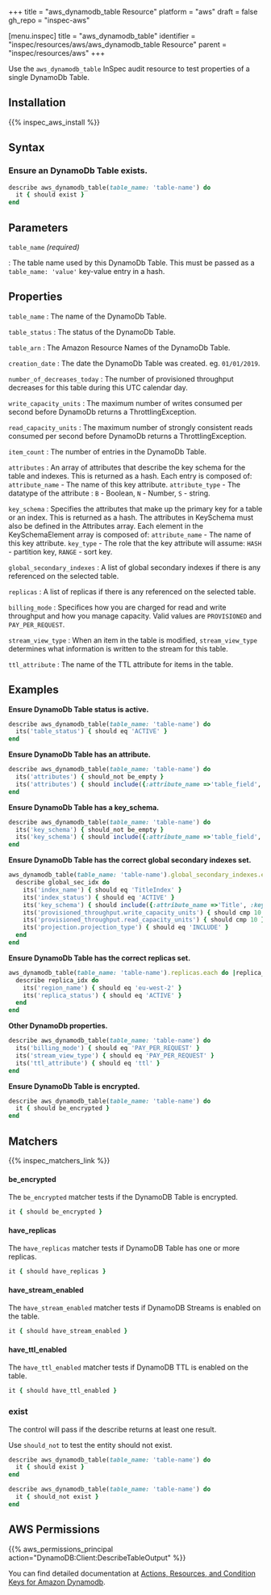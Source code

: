 +++
title = "aws_dynamodb_table Resource"
platform = "aws"
draft = false
gh_repo = "inspec-aws"

[menu.inspec]
title = "aws_dynamodb_table"
identifier = "inspec/resources/aws/aws_dynamodb_table Resource"
parent = "inspec/resources/aws"
+++

Use the `aws_dynamodb_table` InSpec audit resource to test properties of a single DynamoDb Table.

## Installation

{{% inspec_aws_install %}}

## Syntax

### Ensure an DynamoDb Table exists.

```ruby
describe aws_dynamodb_table(table_name: 'table-name') do
  it { should exist }
end
```

## Parameters

`table_name` _(required)_

: The table name used by this DynamoDb Table. This must be passed as a `table_name: 'value'` key-value entry in a hash.

## Properties

`table_name`
: The name of the DynamoDb Table.

`table_status`
: The status of the DynamoDb Table.

`table_arn`
: The Amazon Resource Names of the DynamoDb Table.

`creation_date`
: The date the DynamoDb Table was created. eg. `01/01/2019`.

`number_of_decreases_today`
: The number of provisioned throughput decreases for this table during this UTC calendar day.

`write_capacity_units`
: The maximum number of writes consumed per second before DynamoDb returns a ThrottlingException.

`read_capacity_units`
: The maximum number of strongly consistent reads consumed per second before DynamoDb returns a ThrottlingException.

`item_count`
: The number of entries in the  DynamoDb Table.

`attributes`
: An array of attributes that describe the key schema for the table and indexes. This is returned as a hash. Each entry is composed of: `attribute_name` - The name of this key attribute. `attribute_type` - The datatype of the attribute : `B` - Boolean, `N` - Number, `S` - string.

`key_schema`
: Specifies the attributes that make up the primary key for a table or an index. This is returned as a hash. The attributes in KeySchema must also be defined in the Attributes array. Each element in the KeySchemaElement array is composed of: `attribute_name` - The name of this key attribute. `key_type` - The role that the key attribute will assume: `HASH` - partition key, `RANGE` - sort key.

`global_secondary_indexes`
: A list of global secondary indexes if there is any referenced on the selected table.

`replicas`
: A list of replicas if there is any referenced on the selected table.

`billing_mode`
: Specifices how you are charged for read and write throughput and how you manage capacity. Valid values are `PROVISIONED` and `PAY_PER_REQUEST`.

`stream_view_type`
: When an item in the table is modified, `stream_view_type` determines what information is written to the stream for this table.

`ttl_attribute`
: The name of the TTL attribute for items in the table.

## Examples

**Ensure DynamoDb Table status is active.**

```ruby
describe aws_dynamodb_table(table_name: 'table-name') do
  its('table_status') { should eq 'ACTIVE' }
end
```

**Ensure DynamoDb Table has an attribute.**

```ruby
describe aws_dynamodb_table(table_name: 'table-name') do
  its('attributes') { should_not be_empty }
  its('attributes') { should include({:attribute_name =>'table_field', :attribute_type =>'N'}) }
end
```

**Ensure DynamoDb Table has a key_schema.**

```ruby
describe aws_dynamodb_table(table_name: 'table-name') do
  its('key_schema') { should_not be_empty }
  its('key_schema') { should include({:attribute_name =>'table_field', :key_type =>'HASH'}) }
end
```

**Ensure DynamoDb Table has the correct global secondary indexes set.**

```ruby
aws_dynamodb_table(table_name: 'table-name').global_secondary_indexes.each do |global_sec_idx|
  describe global_sec_idx do
    its('index_name') { should eq 'TitleIndex' }
    its('index_status') { should eq 'ACTIVE' }
    its('key_schema') { should include({:attribute_name =>'Title', :key_type =>'HASH'}) }
    its('provisioned_throughput.write_capacity_units') { should cmp 10 }
    its('provisioned_throughput.read_capacity_units') { should cmp 10 }
    its('projection.projection_type') { should eq 'INCLUDE' }
  end
end
```

**Ensure DynamoDb Table has the correct replicas set.**

```ruby
aws_dynamodb_table(table_name: 'table-name').replicas.each do |replica_idx|
  describe replica_idx do
    its('region_name') { should eq 'eu-west-2' }
    its('replica_status') { should eq 'ACTIVE' }
  end
end
```

**Other DynamoDb properties.**

```ruby
describe aws_dynamodb_table(table_name: 'table-name') do
  its('billing_mode') { should eq 'PAY_PER_REQUEST' }
  its('stream_view_type') { should eq 'PAY_PER_REQUEST' }
  its('ttl_attribute') { should eq 'ttl' }
end
```

**Ensure DynamoDb Table is encrypted.**

```ruby
describe aws_dynamodb_table(table_name: 'table-name') do
  it { should be_encrypted }
end
```

## Matchers

{{% inspec_matchers_link %}}

#### be_encrypted

The `be_encrypted` matcher tests if the DynamoDB Table is encrypted.

```ruby
it { should be_encrypted }
```

#### have_replicas

The `have_replicas` matcher tests if DynamoDB Table has one or more replicas.

```ruby
it { should have_replicas }
```

#### have_stream_enabled

The `have_stream_enabled` matcher tests if DynamoDB Streams is enabled on the table.

```ruby
it { should have_stream_enabled }
```

#### have_ttl_enabled

The `have_ttl_enabled` matcher tests if DynamoDB TTL is enabled on the table.

```ruby
it { should have_ttl_enabled }
```

### exist

The control will pass if the describe returns at least one result.

Use `should_not` to test the entity should not exist.

```ruby
describe aws_dynamodb_table(table_name: 'table-name') do
  it { should exist }
end
```

```ruby
describe aws_dynamodb_table(table_name: 'table-name') do
  it { should_not exist }
end
```

## AWS Permissions

{{% aws_permissions_principal action="DynamoDB:Client:DescribeTableOutput" %}}

You can find detailed documentation at [Actions, Resources, and Condition Keys for Amazon Dynamodb](https://docs.aws.amazon.com/IAM/latest/UserGuide/list_amazondynamodb.html).
